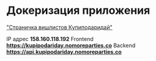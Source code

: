 # Докеризация приложения

["Страничка вишлистов Купиподаридай"](https://kupipodariday.nomoreparties.co)

IP адрес __158.160.118.192__
Frontend __https://kupipodariday.nomoreparties.co__
Backend __https://api.kupipodariday.nomoreparties.co__